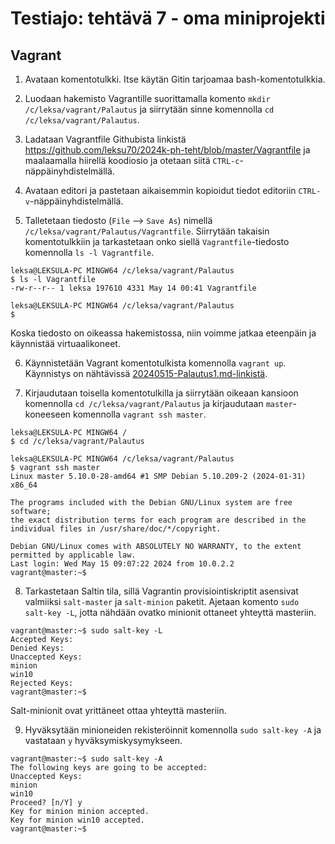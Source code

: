 # Testiajo: tehtävä 7 - oma miniprojekti

## Vagrant

1. Avataan komentotulkki. Itse käytän Gitin tarjoamaa bash-komentotulkkia.

2. Luodaan hakemisto Vagrantille suorittamalla komento `mkdir /c/leksa/vagrant/Palautus` ja siirrytään sinne komennolla `cd /c/leksa/vagrant/Palautus`.

3. Ladataan Vagrantfile Githubista linkistä https://github.com/leksu70/2024k-ph-teht/blob/master/Vagrantfile ja maalaamalla hiirellä koodiosio ja otetaan siitä `CTRL-c`-näppäinyhdistelmällä.

4. Avataan editori ja pastetaan aikaisemmin kopioidut tiedot editoriin `CTRL-v`-näppäinyhdistelmällä.

5. Talletetaan tiedosto (`File` --> `Save As`) nimellä `/c/leksa/vagrant/Palautus/Vagrantfile`. Siirrytään takaisin komentotulkkiin ja tarkastetaan onko siellä `Vagrantfile`-tiedosto komennolla `ls -l Vagrantfile`.

```shell
leksa@LEKSULA-PC MINGW64 /c/leksa/vagrant/Palautus
$ ls -l Vagrantfile
-rw-r--r-- 1 leksa 197610 4331 May 14 00:41 Vagrantfile

leksa@LEKSULA-PC MINGW64 /c/leksa/vagrant/Palautus
$
```

Koska tiedosto on oikeassa hakemistossa, niin voimme jatkaa eteenpäin ja käynnistää virtuaalikoneet.

6. Käynnistetään Vagrant komentotulkista komennolla `vagrant up`. Käynnistys on nähtävissä [20240515-Palautus1.md-linkistä](https://github.com/leksu70/2024k-ph-teht/blob/master/20240515-Palautus1.md).

7. Kirjaudutaan toisella komentotulkilla ja siirrytään oikeaan kansioon komennolla `cd /c/leksa/vagrant/Palautus` ja kirjaudutaan `master`-koneeseen komennolla `vagrant ssh master`.
```shell
leksa@LEKSULA-PC MINGW64 /
$ cd /c/leksa/vagrant/Palautus

leksa@LEKSULA-PC MINGW64 /c/leksa/vagrant/Palautus
$ vagrant ssh master
Linux master 5.10.0-28-amd64 #1 SMP Debian 5.10.209-2 (2024-01-31) x86_64

The programs included with the Debian GNU/Linux system are free software;
the exact distribution terms for each program are described in the
individual files in /usr/share/doc/*/copyright.

Debian GNU/Linux comes with ABSOLUTELY NO WARRANTY, to the extent
permitted by applicable law.
Last login: Wed May 15 09:07:22 2024 from 10.0.2.2
vagrant@master:~$
```

8. Tarkastetaan Saltin tila, sillä Vagrantin provisiointiskriptit asensivat valmiiksi `salt-master` ja `salt-minion` paketit. Ajetaan komento `sudo salt-key -L`, jotta nähdään ovatko minionit ottaneet yhteyttä masteriin.
```shell
vagrant@master:~$ sudo salt-key -L
Accepted Keys:
Denied Keys:
Unaccepted Keys:
minion
win10
Rejected Keys:
vagrant@master:~$
```
Salt-minionit ovat yrittäneet ottaa yhteyttä masteriin.

9. Hyväksytään minioneiden rekisteröinnit komennolla `sudo salt-key -A` ja vastataan `y` hyväksymiskysymykseen.
```sell
vagrant@master:~$ sudo salt-key -A
The following keys are going to be accepted:
Unaccepted Keys:
minion
win10
Proceed? [n/Y] y
Key for minion minion accepted.
Key for minion win10 accepted.
vagrant@master:~$
```


